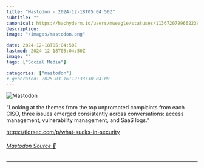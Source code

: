 ```yaml
---
title: "Mastodon - 2024-12-18T05:04:50Z"
subtitle: ""
canonical: https://hachyderm.io/users/mweagle/statuses/113672079966223916
description:
image: "/images/mastodon.png"

date: 2024-12-18T05:04:50Z
lastmod: 2024-12-18T05:04:50Z
image: ""
tags: ["Social Media"]

categories: ["mastodon"]
# generated: 2025-03-16T12:33:30-04:00
---
```

![Mastodon](/images/mastodon.png)

<p>“Looking at the themes from the top unprompted complaints from each CISO, three issues emerged consistently across conversations: access management, vulnerability management, and SaaS logs.”</p><p><a href="https://tldrsec.com/p/what-sucks-in-security" target="_blank" rel="nofollow noopener noreferrer" translate="no"><span class="invisible">https://</span><span class="ellipsis">tldrsec.com/p/what-sucks-in-se</span><span class="invisible">curity</span></a></p>


###### [Mastodon Source 🐘](https://hachyderm.io/@mweagle/113672079966223916)

___
